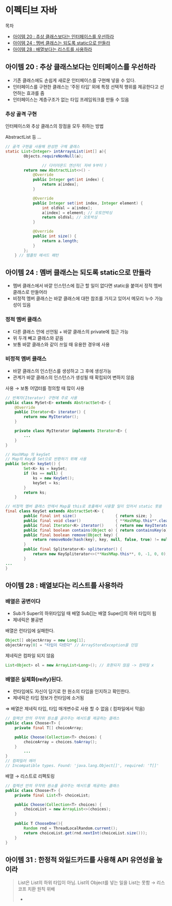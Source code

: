 # 이펙티브 자바


목차  
- [아이템 20 : 추상 클래스보다는 인터페이스를 우선하라](#아이템-20-:-추상-클래스보다는-인터페이스를-우선하라)
- [아이템 24 : 멤버 클래스는 되도록 static으로 만들라](#아이템-24-:-멤버-클래스는-되도록-static으로-만들라)
- [아이템 28 : 배열보다는 리스트를 사용하라](#아이템-28-:-배열보다는-리스트를-사용하라)


## 아이템 20 : 추상 클래스보다는 인터페이스를 우선하라

- 기존 클래스에도 손쉽게 새로운 인터페이스를 구현해 넣을 수 있다.
- 인터페이스를 구현한 클래스는 ‘주된 타입’ 외에 특정 선택적 행위를 제공한다고 선언하는 효과를 줌
- 인터페이스는 계층구조가 없는 타입 프레임워크를 만들 수 있음

### 추상 골격 구현

인터페이스와 추상 클래스의 장점을 모두 취하는 방법

AbstractList 등 ...

```java
// 골격 구현을 사용해 완성한 구체 클래스
static List<Integer> intArraysList(int[] a){
        Objects.requireNonNull(a);

				// 다이아몬드 연산자( 자바 9부터 )
        return new AbstractList<>() -
            @Override
            public Integer get(int index) {
                return a[index];
            }

            @Override
            public Integer set(int index, Integer element) {
                int oldVal = a[index];
                a[index] = element; // 오토언박싱
                return oldVal; // 오토박싱
            }

            @Override
            public int size() {
                return a.length;
            }
        };
    } // 템플릿 메서드 패턴
```

## 아이템 24 : 멤버 클래스는 되도록 static으로 만들라

- 멤버 클래스에서 바깥 인스턴스에 접근 할 일이 없다면 static을 붙여서 정적 멤버 클래스로 만들어라
- 비정적 멤버 클래스는 바깥 클래스에 대한 참조를 가지고 있어서 메모리 누수 가능성이 있음

### 정적 멤버 클래스

- 다른 클래스 안에 선언됨 + 바깥 클래스의 private에 접근 가능
- 위 두개 빼고 클래스와 같음
- 보통 바깥 클래스와 같이 쓰일 때 유용한 경우에 사용

### 비정적 멤버 클래스

- 바깥 클래스의 인스턴스를 생성하고 그 후에 생성가능
- 관계가 바깥 클래스의 인스턴스가 생성될 때 확립되어 변하지 않음

사용 → 보통 어댑터를 정의할 때 많이 사용

```java
// 반복자(Iterator) 구현에 주로 사용
public class MySet<E> extends AbstractSet<E> {
    @Override
    public Iterator<E> iterator() {
        return new MyIterator();
    }

    private class MyIterator implements Iterator<E> {
        ... 
    }
}
```

```java
// HashMap 의 keySet
// Map의 Key를 Set으로 반환하기 위해 사용
public Set<K> keySet() {
        Set<K> ks = keySet;
        if (ks == null) {
            ks = new KeySet();
            keySet = ks;
        }
        return ks;
    }

// 비정적 멤버 클래스 안에서 Map을 this로 호출해서 사용할 일이 있어서 static 못씀
final class KeySet extends AbstractSet<K> {
        public final int size()                 { return size; }
        public final void clear()               { **HashMap.this**.clear(); }
        public final Iterator<K> iterator()     { return new KeyIterator(); }
        public final boolean contains(Object o) { return containsKey(o); }
        public final boolean remove(Object key) {
            return removeNode(hash(key), key, null, false, true) != null;
        }
        public final Spliterator<K> spliterator() {
            return new KeySpliterator<>(**HashMap.this**, 0, -1, 0, 0);
        }
...
}
```

## 아이템 28 : 배열보다는 리스트를 사용하라

### 배열은 공변이다

- Sub가 Super의 하위타입일 때 배열 Sub[]는 배열 Super[]의 하위 타입이 됨
- 제네릭은 불공변

배열은 런타임에 실패한다. 

```java
Object[] objectArray = new Long[1];
objectArray[0] = "타입이 다르다" // ArrayStoreException을 던짐
```

제네릭은 컴파일 되지 않음

```java
List<Object> ol = new ArrayList<Long>(); // 호환되지 않음 -> 컴파일 x
```

### 배열은 실체화(reify)된다.

- 런타임에도 자신이 담기로 한 원소의 타입을 인지하고 확인한다.
- 제네릭은 타입 정보가 런타임에 소거됨

⇒ 배열은 제네릭 타입, 타입 매개변수로 사용 할 수 없음 ( 컴파일에서 막음)

```java
// 컬렉션 안의 무작위 원소를 골라주는 메서드를 제공하는 클래스
public class Choose<T> {
    private final T[] choiceArray;

    public Choose(Collection<T> choices) {
        choiceArray = choices.toArray();
    }
		...
}
// 컴파일러 에러 
// Incompatible types. Found: 'java.lang.Object[]', required: 'T[]'
```

배열 → 리스트로 리펙토링

```java
// 컬렉션 안의 무작위 원소를 골라주는 메서드를 제공하는 클래스
public class Choose<T> {
    private final List<T> choiceList;

    public Choose(Collection<T> choices) {
        choiceList = new ArrayList<>(choices);
    }
    
    public T ChooseOne(){
        Random rnd = ThreadLocalRandom.current();
        return choiceList.get(rnd.nextInt(choiceList.size()));
    }
}
```

## 아이템 31 : 한정적 와일드카드를 사용해 API 유연성을 높이라

> List<String>은 List<Object>의 하위 타입이 아님.
List<Object>의 Object를 넣는 일을 List<String>는 못함 → 리스코프 치환 원칙 위배
> 

-